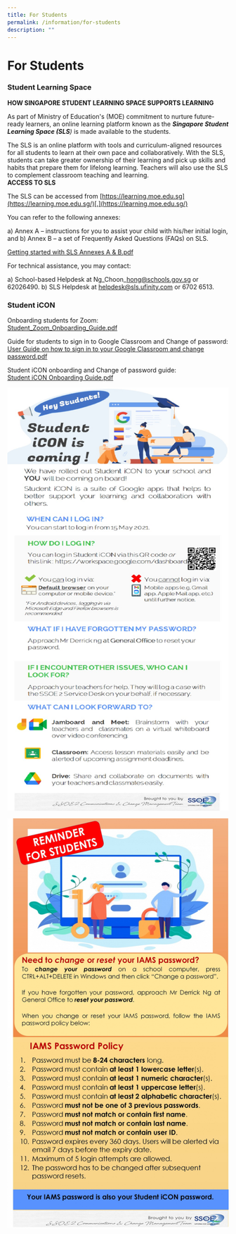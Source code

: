 ```yaml
---
title: For Students
permalink: /information/for-students
description: ""
---
```

# **For Students**

### Student Learning Space

**HOW SINGAPORE STUDENT LEARNING SPACE SUPPORTS LEARNING**  

  

As part of Ministry of Education's (MOE) commitment to nurture future-ready learners, an online learning platform known as the _**Singapore Student Learning Space (SLS**)_ is made available to the students.  
  
The SLS is an online platform with tools and curriculum-aligned resources for all students to learn at their own pace and collaboratively. With the SLS, students can take greater ownership of their learning and pick up skills and habits that prepare them for lifelong learning. Teachers will also use the SLS to complement classroom teaching and learning.  
**ACCESS TO SLS**

The SLS can be accessed from [https://learning.moe.edu.sg](https://learning.moe.edu.sg/)[.](https://learning.moe.edu.sg/)

You can refer to the following annexes: 

a) Annex A – instructions for you to assist your child with his/her initial login, and
b) Annex B – a set of Frequently Asked Questions (FAQs) on SLS.

[Getting started with SLS Annexes A & B.pdf](/files/Getting%20started%20with%20SLS%20Annexes%20A%20%20B.pdf)  

For technical assistance, you may contact:  

a) School-based Helpdesk at Ng\_Choon\_hong@schools.gov.sg or 62026490.
b) SLS Helpdesk at helpdesk@sls.ufinity.com or 6702 6513.

### Student iCON

Onboarding students for Zoom:   
[Student_Zoom_Onboarding_Guide.pdf](/files/Student_Zoom_Onboarding_Guide.pdf)  
  
Guide for students to sign in to Google Classroom and Change of password:  
[User Guide on how to sign in to your Google Classroom and change password.pdf](/files/User%20Guide%20on%20how%20to%20sign%20in%20to%20your%20Google%20Classroom%20and%20change%20password.pdf)  
  
Student iCON onboarding and Change of password guide:  
[Student iCON Onboarding Guide.pdf](/files/Student%20iCON%20Onboarding%20Guide.pdf)

![](/images/Student%20iCON%20-%20Student%20EDM%20Onboarding%20%20Introducing%20Student%20iCON.jpg)

![](/images/Student%20iCON%20-%20Student%20EDM%20IAMS%20Password%20Requirements.jpg)